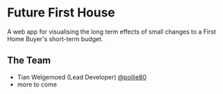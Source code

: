 # Future First House
A web app for visualising the long term effects of small changes to a First Home Buyer's short-term budget.

## The Team
- Tian Welgemoed (Lead Developer) [@pollie80](https://github.com/pollie80)
- more to come
